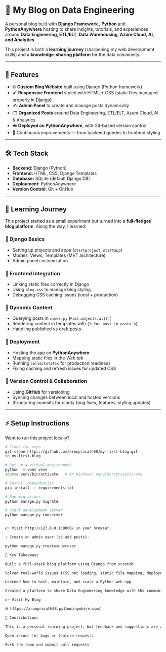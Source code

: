# 📝 My Blog on Data Engineering

A personal blog built with **Django Framework** , **Python** and **PythonAnywhere** hosting to share insights, tutorials, and experiences around **Data Engineering, ETL/ELT, Data Warehousing, Azure Cloud, AI, and Analytics**.  

This project is both a **learning journey** (sharpening my web development skills) and a **knowledge-sharing platform** for the data community.  

---

## 🚀 Features

- 🌐 **Custom Blog Website** built using Django (Python framework)  
- 🖌️ **Responsive Frontend** styled with HTML + CSS (static files managed properly in Django)  
- ✍️ **Admin Panel** to create and manage posts dynamically  
- 🗂️ **Organized Posts** around Data Engineering, ETL/ELT, Azure Cloud, AI & Analytics  
- ☁️ **Deployed on PythonAnywhere**, with Git-based version control  
- 🔄 Continuous improvements — from backend queries to frontend styling  

---

## 🛠️ Tech Stack

- **Backend:** Django (Python)  
- **Frontend:** HTML, CSS, Django Templates  
- **Database:** SQLite (default Django DB)  
- **Deployment:** PythonAnywhere  
- **Version Control:** Git + GitHub  

---

## 📖 Learning Journey

This project started as a small experiment but turned into a **full-fledged blog platform**. Along the way, I learned:  

### 🔹 Django Basics
- Setting up projects and apps (`startproject`, `startapp`)  
- Models, Views, Templates (MVT architecture)  
- Admin panel customization  

### 🔹 Frontend Integration
- Linking static files correctly in Django  
- Using `blog.css` to manage blog styling  
- Debugging CSS caching issues (local + production)  

### 🔹 Dynamic Content
- Querying posts in `views.py` (`Post.objects.all()`)  
- Rendering content in templates with `{% for post in posts %}`  
- Handling published vs draft posts  

### 🔹 Deployment
- Hosting the app on **PythonAnywhere**  
- Mapping static files in the *Web tab*  
- Running `collectstatic` for production readiness  
- Fixing caching and refresh issues for updated CSS  

### 🔹 Version Control & Collaboration
- Using **GitHub** for versioning  
- Syncing changes between local and hosted versions  
- Structuring commits for clarity (bug fixes, features, styling updates)  

---

## ⚡ Setup Instructions

Want to run this project locally?  

```bash
# Clone the repo
git clone https://github.com/arunprasath08/my-first-blog.git
cd my-first-blog

# Set up a virtual environment
python -m venv venv
source venv/bin/activate   # On Windows: venv\Scripts\activate

# Install dependencies
pip install -r requirements.txt

# Run migrations
python manage.py migrate

# Start development server
python manage.py runserver


👉 Visit http://127.0.0.1:8000/ in your browser.

⚡ Create an admin user (to add posts):

python manage.py createsuperuser

🌟 Key Takeaways

Built a full-stack blog platform using Django from scratch

Solved real-world issues (CSS not loading, static file mapping, deployment caching)

Learned how to host, maintain, and scale a Python web app

Created a platform to share Data Engineering knowledge with the community

👉 Visit My Blog

🌐 https://arunprasath08.pythonanywhere.com/

🤝 Contributions

This is a personal learning project, but feedback and suggestions are always welcome!

Open issues for bugs or feature requests

Fork the repo and submit pull requests'
